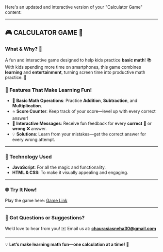 Here's an updated and interactive version of your "Calculator Game" content:  

---

## **🎮 CALCULATOR GAME 🎲**  

### **What & Why? 🤔**  
A fun and interactive game designed to help kids practice **basic math**! 📚 With kids spending more time on smartphones, this game combines **learning** and **entertainment**, turning screen time into productive math practice. 🎉  

### **🎯 Features That Make Learning Fun!**  
- 🧮 **Basic Math Operations**: Practice **Addition**, **Subtraction**, and **Multiplication**.  
- ⭐ **Score Counter**: Keep track of your score—level up with every correct answer!  
- 🎉 **Interactive Messages**: Receive fun feedback for every **correct** 🎊 or **wrong** ❌ answer.  
- 💡 **Solutions**: Learn from your mistakes—get the correct answer for every wrong attempt.  

---

### **🔧 Technology Used**  
- **JavaScript**: For all the magic and functionality.  
- **HTML & CSS**: To make it visually appealing and engaging.  

---

### **🌐 Try It Now!**  
Play the game here: [Game Link](#)  

---

### **📧 Got Questions or Suggestions?**  
We’d love to hear from you! ✉️ Email us at: **chaurasiasneha30@gmail.com**  

---

💡 **Let’s make learning math fun—one calculation at a time!** 🎉
